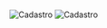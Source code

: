 ####  

<img src="https://i.postimg.cc/28d7Tn99/Screenshot-1.png" alt="Cadastro" style="zoom:100%;" />



<img src="https://i.postimg.cc/3xKCqWP8/Screenshot-3.png" alt="Cadastro" style="zoom:100%;" />